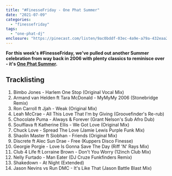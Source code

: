 ```yaml
---
title: "#FinesseFriday - One Phat Summer"
date: "2021-07-09"
categories: 
  - "finessefriday"
tags: 
  - "one-phat-dj"
enclosure: "https://pinecast.com/listen/9ac0bddf-03ec-4a9e-a79a-432eaa292ef9.mp3 58072804 audio/mpeg "
---
```


**For this week's #FinesseFriday, we've pulled out another Summer celebration from way back in 2006 with plenty classics to reminisce over - it's [One Phat Summer](https://www.housefinesse.com/onephatdj/one-phat-summer/).**

## Tracklisting

1. Bimbo Jones - Harlem One Stop (Original Vocal Mix)
2. Armand van Helden ft Tara McDonald - MyMyMy 2006 (Stonebridge Remix)
3. Ron Carroll ft Jjah - Weak (Original Mix)
4. Leah McCrae - All This Love That I'm by Giving (Groovefinder's Re-rub)
5. Chocolate Puma - Always & Forever (Grant Nelson's Sub Afro Dub)
6. Soulflava ft Katherine Ellis - We Got Love (Original Mix)
7. Chuck Love - Spread The Love (Jamie Lewis Purple Funk Mix)
8. Shaolin Master ft Siobhan - Friends (Original Mix)
9. Discrete ft Alec Sun Drae - Free (Kuppers Disco Finesse)
10. Georgie Porgie - Love Is Gonna Save The Day (Riff 'N' Rays Mix)
11. Club 4 Life ft Lorraine Brown - Don't You Worry (12inch Club Mix)
12. Nelly Furtado - Man Eater (DJ Cruze Funkfinders Remix)
13. Shakedown - At Night (Extended)
14. Jason Nevins vs Run DMC - It's Like That (Jason Battle Blast Mix)
